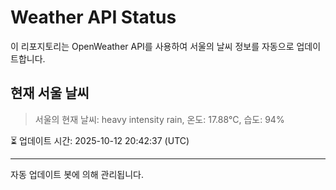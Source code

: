 
# Weather API Status

이 리포지토리는 OpenWeather API를 사용하여 서울의 날씨 정보를 자동으로 업데이트합니다.

## 현재 서울 날씨
> 서울의 현재 날씨: heavy intensity rain, 온도: 17.88°C, 습도: 94%

⏳ 업데이트 시간: 2025-10-12 20:42:37 (UTC)

---
자동 업데이트 봇에 의해 관리됩니다.
